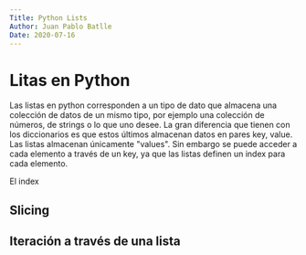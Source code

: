```yaml
---
Title: Python Lists
Author: Juan Pablo Batlle
Date: 2020-07-16
---
```



# Litas en Python

Las listas en python corresponden a un tipo de dato que almacena una colección de datos de un mismo tipo, por ejemplo una colección de números, de strings o lo que uno desee. La gran diferencia que tienen con los diccionarios es que estos últimos almacenan datos en pares key, value. Las listas almacenan únicamente "values". Sin embargo se puede acceder a cada elemento a través de un key, ya que las listas definen un index para cada elemento. 

El index

## Slicing


## Iteración a través de una lista
